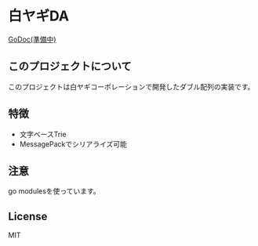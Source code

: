 # 白ヤギDA

[GoDoc(準備中)](https://godoc.org/github.com/shiroyagicorp/double_array)

## このプロジェクトについて

このプロジェクトは白ヤギコーポレーションで開発したダブル配列の実装です。

## 特徴

* 文字ベースTrie
* MessagePackでシリアライズ可能

## 注意

go modulesを使っています。

## License

MIT
